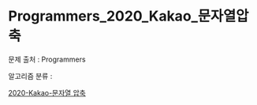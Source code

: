 # Programmers_2020_Kakao_문자열압축
문제 출처 : Programmers

알고리즘 분류 : 

[2020-Kakao-문자열 압축](https://programmers.co.kr/learn/courses/30/lessons/60057)